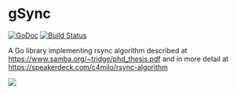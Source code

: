 # gSync

[![GoDoc](https://godoc.org/github.com/c4milo/gsync?status.svg)](https://godoc.org/github.com/c4milo/gsync)
[![Build Status](https://travis-ci.org/c4milo/gsync.svg?branch=master)](https://travis-ci.org/c4milo/gsync)

A Go library implementing rsync algorithm described at https://www.samba.org/~tridge/phd_thesis.pdf and in more detail at https://speakerdeck.com/c4milo/rsync-algorithm

![](https://cldup.com/pABHKqXl3p.png)
